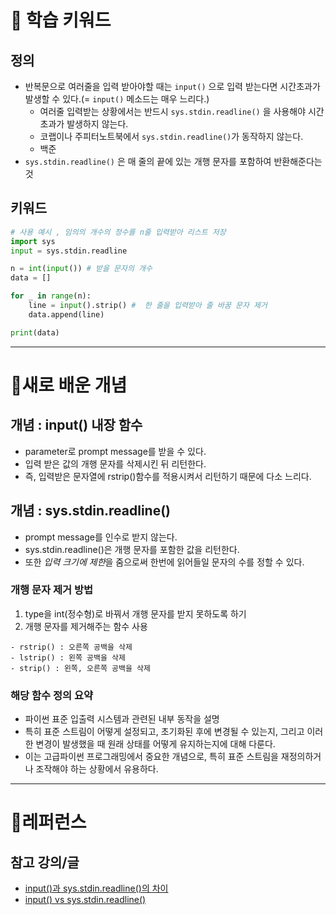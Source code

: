 # 🚀 학습 키워드

## 정의
- 반복문으로 여러줄을 입력 받아야할 때는 `input()` 으로 입력 받는다면 시간초과가 발생할 수 있다.(= `input()` 메소드는 매우 느리다.)
	- 여러줄 입력받는 상황에서는 반드시 `sys.stdin.readline()` 을 사용해야 시간초과가 발생하지 않는다.
	- 코랩이나 주피터노트북에서 `sys.stdin.readline()`가 동작하지 않는다.
	- 백준
- `sys.stdin.readline()` 은 매 줄의 끝에 있는 개행 문자를 포함하여 반환해준다는 것
 
## 키워드 

```python
# 사용 예시 , 임의의 개수의 정수를 n줄 입력받아 리스트 저장
import sys
input = sys.stdin.readline

n = int(input()) # 받을 문자의 개수
data = []

for _ in range(n):
	line = input().strip() #  한 줄을 입력받아 줄 바꿈 문자 제거
	data.append(line)

print(data)
```


---

# 📝새로 배운 개념

## 개념 : input() 내장 함수
- parameter로 prompt message를 받을 수 있다.
- 입력 받은 값의 개행 문자를 삭제시킨 뒤 리턴한다.
- 즉, 입력받은 문자열에 rstrip()함수를 적용시켜서 리턴하기 때문에 다소 느리다.

## 개념 : sys.stdin.readline()
- prompt message를 인수로 받지 않는다.
- sys.stdin.readline()은 개행 문자를 포함한 값을 리턴한다.
- 또한 *입력 크기에 제한*을 줌으로써 한번에 읽어들일 문자의 수를 정할 수 있다.

### 개행 문자 제거 방법
1. type을 int(정수형)로 바꿔서 개행  문자를 받지 못하도록 하기
2. 개행 문자를 제거해주는 함수 사용

```
- rstrip() : 오른쪽 공백을 삭제
- lstrip() : 왼쪽 공백을 삭제
- strip() : 왼쪽, 오른쪽 공백을 삭제
```

### 해당 함수 정의 요약
- 파이썬 표준 입출력 시스템과 관련된 내부 동작을 설명
- 특히 표준 스트림이 어떻게 설정되고, 초기화된 후에 변경될 수 있는지, 그리고 이러한 변경이 발생했을 때 원래 상태를 어떻게 유지하는지에 대해 다룬다.
- 이는 고급파이썬 프로그래밍에서 중요한 개념으로, 특히 표준 스트림을 재정의하거나 조작해야 하는 상황에서 유용하다.

---
# 🔗레퍼런스

## 참고 강의/글

- [input()과 sys.stdin.readline()의 차이](https://djm03178.tistory.com/21)
- [input() vs sys.stdin.readline()](https://bentist.tistory.com/99)

